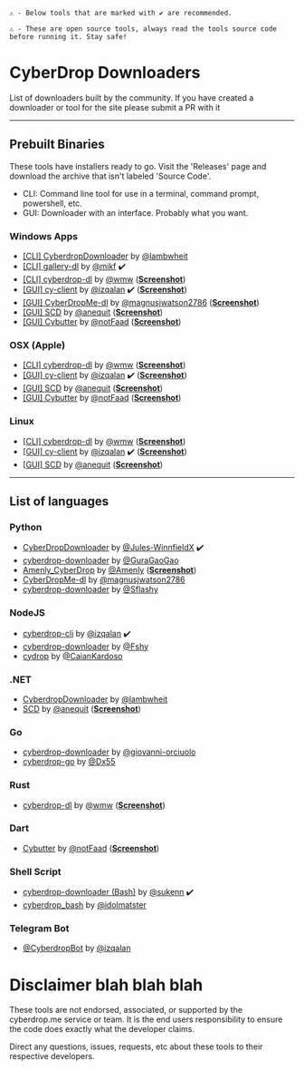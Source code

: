 ```
⚠️ - Below tools that are marked with ✔️ are recommended.

⚠️ - These are open source tools, always read the tools source code before running it. Stay safe!
```



# CyberDrop Downloaders
List of downloaders built by the community. If you have created a downloader or tool for the site please submit a PR with it

---
## Prebuilt Binaries
These tools have installers ready to go. Visit the 'Releases' page and download the archive that isn't labeled 'Source Code'.

- CLI: Command line tool for use in a terminal, command prompt, powershell, etc.
- GUI: Downloader with an interface. Probably what you want.

### Windows Apps
* [[CLI] CyberdropDownloader](https://github.com/lambwheit/CyberdropDownloader) by [@lambwheit](https://github.com/lambwheit)
* [[CLI] gallery-dl](https://github.com/mikf/gallery-dl) by [@mikf](https://github.com/mikf) :heavy_check_mark:
* [[CLI] cyberdrop-dl](https://github.com/wmw9/cyberdrop-dl) by [@wmw](https://github.com/wmw9) ([**Screenshot**](https://user-images.githubusercontent.com/4693125/125909983-6306d4e3-e377-41f4-aaf6-f03134203613.gif))
* [[GUI] cy-client](https://github.com/izqalan/cy-client) by [@izqalan](https://github.com/izqalan) :heavy_check_mark: ([**Screenshot**](https://i.imgur.com/DjMSoeF.png))
* [[GUI] CyberDropMe-dl](https://github.com/magnusjwatson2786/CyberDropMe-dl) by [@magnusjwatson2786](https://github.com/magnusjwatson2786) ([**Screenshot**](https://raw.githubusercontent.com/magnusjwatson2786/CyberDropMe-dl/master/screenshots/img1.png))
* [[GUI] SCD](https://github.com/Anequit/SCD) by [@anequit](https://github.com/anequit) ([**Screenshot**](https://raw.githubusercontent.com/Anequit/SCD/main/assets/preview%201.png))
* [[GUI] Cybutter](https://github.com/notFaad/Cybutter) by [@notFaad](https://github.com/notFaad) ([**Screenshot**](https://raw.githubusercontent.com/notFaad/Cybutter/master/images/downloader.png))


### OSX (Apple)
* [[CLI] cyberdrop-dl](https://github.com/wmw9/cyberdrop-dl) by [@wmw](https://github.com/wmw9) ([**Screenshot**](https://user-images.githubusercontent.com/4693125/125909983-6306d4e3-e377-41f4-aaf6-f03134203613.gif))
* [[GUI] cy-client](https://github.com/izqalan/cy-client) by [@izqalan](https://github.com/izqalan) :heavy_check_mark: ([**Screenshot**](https://raw.githubusercontent.com/magnusjwatson2786/CyberDropMe-dl/master/screenshots/img1.png))
* [[GUI] SCD](https://github.com/Anequit/SCD) by [@anequit](https://github.com/anequit) ([**Screenshot**](https://raw.githubusercontent.com/Anequit/SCD/main/assets/preview%201.png))
* [[GUI] Cybutter](https://github.com/notFaad/Cybutter) by [@notFaad](https://github.com/notFaad) ([**Screenshot**](https://raw.githubusercontent.com/notFaad/Cybutter/master/images/downloader.png))

### Linux
* [[CLI] cyberdrop-dl](https://github.com/wmw9/cyberdrop-dl) by [@wmw](https://github.com/wmw9) ([**Screenshot**](https://user-images.githubusercontent.com/4693125/125909983-6306d4e3-e377-41f4-aaf6-f03134203613.gif))
* [[GUI] cy-client](https://github.com/izqalan/cy-client) by [@izqalan](https://github.com/izqalan) :heavy_check_mark: ([**Screenshot**](https://raw.githubusercontent.com/magnusjwatson2786/CyberDropMe-dl/master/screenshots/img1.png))
* [[GUI] SCD](https://github.com/Anequit/SCD) by [@anequit](https://github.com/anequit) ([**Screenshot**](https://raw.githubusercontent.com/Anequit/SCD/main/assets/preview%201.png))

---
## List of languages
### Python
* [CyberDropDownloader](https://github.com/Jules-WinnfieldX/CyberDropDownloader) by [@Jules-WinnfieldX](https://github.com/Jules-WinnfieldX) :heavy_check_mark:
* [cyberdrop-downloader](https://github.com/GuraGaoGao/cyberdrop-downloader) by [@GuraGaoGao](https://github.com/GuraGaoGao)
* [Amenly_CyberDrop](https://github.com/Amenly/CyberDrop) by [@Amenly](https://github.com/Amenly) ([**Screenshot**](https://raw.githubusercontent.com/Amenly/CyberDrop/master/terminal.gif))
* [CyberDropMe-dl](https://github.com/magnusjwatson2786/CyberDropMe-dl) by [@magnusjwatson2786](https://github.com/magnusjwatson2786)
* [cyberdrop-downloader](https://github.com/Sflashy/cyberdrop-downloader) by [@Sflashy](https://github.com/Sflashy)

### NodeJS  
* [cyberdrop-cli](https://github.com/izqalan/CyberDrop-cli) by [@izqalan](https://github.com/izqalan) :heavy_check_mark:
* [cyberdrop-downloader](https://www.npmjs.com/package/cyberdrop-downloader) by [@Fshy](https://gitlab.com/Fshy)
* [cydrop](https://github.com/CaianKardoso/cydrop) by [@CaianKardoso](CaianKardoso)

### .NET
* [CyberdropDownloader](https://github.com/lambwheit/CyberdropDownloader) by [@lambwheit](https://github.com/lambwheit)
* [SCD](https://github.com/Anequit/SCD) by [@anequit](https://github.com/anequit) ([**Screenshot**](https://raw.githubusercontent.com/Anequit/SCD/main/assets/preview%201.png))

### Go  
* [cyberdrop-downloader](https://github.com/giovanni-orciuolo/cyberdrop-downloader) by [@giovanni-orciuolo](https://github.com/giovanni-orciuolo)
* [cyberdrop-go](https://github.com/Dx55/cyberdropdl-go) by [@Dx55](https://github.com/Dx55)

### Rust  
* [cyberdrop-dl](https://github.com/wmw9/cyberdrop-dl) by [@wmw](https://github.com/wmw9) ([**Screenshot**](https://user-images.githubusercontent.com/4693125/125909983-6306d4e3-e377-41f4-aaf6-f03134203613.gif))

### Dart
* [Cybutter](https://github.com/notFaad/Cybutter) by [@notFaad](https://github.com/notFaad) ([**Screenshot**](https://raw.githubusercontent.com/notFaad/Cybutter/master/images/downloader.png))
  
### Shell Script 
* [cyberdrop-downloader (Bash)](https://github.com/sukenn/cyberdrop-downloader) by [@sukenn](https://github.com/sukenn) :heavy_check_mark:
* [cyberdrop_bash](https://github.com/idolmatster/various_downloaders/tree/main/cyberdrop_bash) by [@idolmatster](https://github.com/idolmatster)

### Telegram Bot
* [@CyberdropBot](https://github.com/izqalan/Cyberdrop-Telegram) by [@izqalan](https://github.com/izqalan)



# Disclaimer blah blah blah

These tools are not endorsed, associated, or supported by the cyberdrop.me service or team. It is the end users responsibility to ensure the code does exactly what the developer claims.

Direct any questions, issues, requests, etc about these tools to their respective developers.
